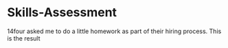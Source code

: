 # Skills-Assessment

14four asked me to do a little homework as part of their hiring process. This is the result
